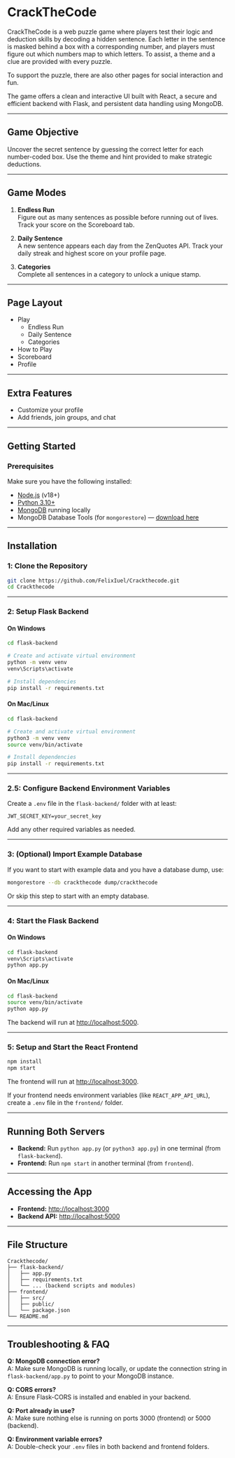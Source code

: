 # CrackTheCode

CrackTheCode is a web puzzle game where players test their logic and deduction skills by decoding a hidden sentence. Each letter in the sentence is masked behind a box with a corresponding number, and players must figure out which numbers map to which letters. To assist, a theme and a clue are provided with every puzzle.

To support the puzzle, there are also other pages for social interaction and fun.

The game offers a clean and interactive UI built with React, a secure and efficient backend with Flask, and persistent data handling using MongoDB.

---

## Game Objective

Uncover the secret sentence by guessing the correct letter for each number-coded box. Use the theme and hint provided to make strategic deductions.

---

## Game Modes

1. **Endless Run**  
   Figure out as many sentences as possible before running out of lives. Track your score on the Scoreboard tab.

2. **Daily Sentence**  
   A new sentence appears each day from the ZenQuotes API. Track your daily streak and highest score on your profile page.

3. **Categories**  
   Complete all sentences in a category to unlock a unique stamp.

---

## Page Layout

- Play
  - Endless Run
  - Daily Sentence
  - Categories
- How to Play
- Scoreboard
- Profile

---

## Extra Features

- Customize your profile
- Add friends, join groups, and chat

---

## Getting Started

### Prerequisites

Make sure you have the following installed:

- [Node.js](https://nodejs.org/en/) (v18+)
- [Python 3.10+](https://www.python.org/)
- [MongoDB](https://www.mongodb.com/try/download/community) running locally
- MongoDB Database Tools (for `mongorestore`) — [download here](https://www.mongodb.com/try/download/database-tools)

---

## Installation

### 1️: Clone the Repository

```bash
git clone https://github.com/FelixIuel/Crackthecode.git
cd Crackthecode
```

---

### 2️: Setup Flask Backend

#### **On Windows**
```bash
cd flask-backend

# Create and activate virtual environment
python -m venv venv
venv\Scripts\activate

# Install dependencies
pip install -r requirements.txt
```

#### **On Mac/Linux**
```bash
cd flask-backend

# Create and activate virtual environment
python3 -m venv venv
source venv/bin/activate

# Install dependencies
pip install -r requirements.txt
```

---

### 2.5: Configure Backend Environment Variables

Create a `.env` file in the `flask-backend/` folder with at least:

```
JWT_SECRET_KEY=your_secret_key
```
Add any other required variables as needed.

---

### 3️: (Optional) Import Example Database

If you want to start with example data and you have a database dump, use:

```bash
mongorestore --db crackthecode dump/crackthecode
```
Or skip this step to start with an empty database.

---

### 4️: Start the Flask Backend

#### **On Windows**
```bash
cd flask-backend
venv\Scripts\activate
python app.py
```

#### **On Mac/Linux**
```bash
cd flask-backend
source venv/bin/activate
python app.py
```
The backend will run at [http://localhost:5000](http://localhost:5000).

---

### 5️: Setup and Start the React Frontend

```bash
npm install
npm start
```
The frontend will run at [http://localhost:3000](http://localhost:3000).

If your frontend needs environment variables (like `REACT_APP_API_URL`), create a `.env` file in the `frontend/` folder.

---

## Running Both Servers

- **Backend:** Run `python app.py` (or `python3 app.py`) in one terminal (from `flask-backend`).
- **Frontend:** Run `npm start` in another terminal (from `frontend`).

---

## Accessing the App

- **Frontend:** [http://localhost:3000](http://localhost:3000)
- **Backend API:** [http://localhost:5000](http://localhost:5000)

---

## File Structure

```
Crackthecode/
├── flask-backend/
│   ├── app.py
│   ├── requirements.txt
│   └── ... (backend scripts and modules)
├── frontend/
│   ├── src/
│   ├── public/
│   └── package.json
└── README.md
```

---

## Troubleshooting & FAQ

**Q: MongoDB connection error?**  
A: Make sure MongoDB is running locally, or update the connection string in `flask-backend/app.py` to point to your MongoDB instance.

**Q: CORS errors?**  
A: Ensure Flask-CORS is installed and enabled in your backend.

**Q: Port already in use?**  
A: Make sure nothing else is running on ports 3000 (frontend) or 5000 (backend).

**Q: Environment variable errors?**  
A: Double-check your `.env` files in both backend and frontend folders.



